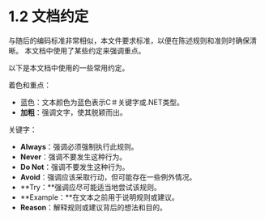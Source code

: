 # 1.2 文档约定

与随后的编码标准非常相似，本文件要求标准，以便在陈述规则和准则时确保清晰。 本文档中使用了某些约定来强调重点。

以下是本文档中使用的一些常用约定。

着色和重点：

* 蓝色：文本颜色为蓝色表示C＃关键字或.NET类型。
* **加粗**：强调文字，使其脱颖而出。

关键字：

* **Always**：强调必须强制执行此规则。
* **Never**：强调不要发生这种行为。
* **Do Not**：强调不要发生这种行为。
* **Avoid**：强调应该采取行动，但可能存在一些例外情况。
* **Try：**强调应尽可能适当地尝试该规则。
* **Example：**在文本之前用于说明规则或建议。
* **Reason**：解释规则或建议背后的想法和目的。

